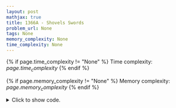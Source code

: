 ```yaml
---
layout: post
mathjax: true
title: 1366A - Shovels Swords
problem_url: None
tags: None
memory_complexity: None
time_complexity: None
---
```




{% if page.time_complexity != "None" %}
Time complexity: ${{ page.time_complexity }}$
{% endif %}

{% if page.memory_complexity != "None" %}
Memory complexity: ${{ page.memory_complexity }}$
{% endif %}

<details>
<summary>
<p style="display:inline">Click to show code.</p>
</summary>
```cpp
{% raw %}
using namespace std;
int solve(int a, int b)
{
    int ans = 0;
    if (a < b)
        swap(a, b);
    int diff = a - b;
    if (diff > b)
        return b;
    a -= 2 * diff;
    b -= diff;
    ans += diff;
    if (a == 0)
        return ans;
    int rem = a % 3;
    int q = a / 3;
    ans += 2 * q + (rem / 2);
    return ans;
}
int main(void)
{
    int t, a, b;
    cin >> t;
    while (t--)
    {
        cin >> a >> b;
        cout << solve(a, b) << endl;
    }
    return 0;
}

{% endraw %}
```
</details>

